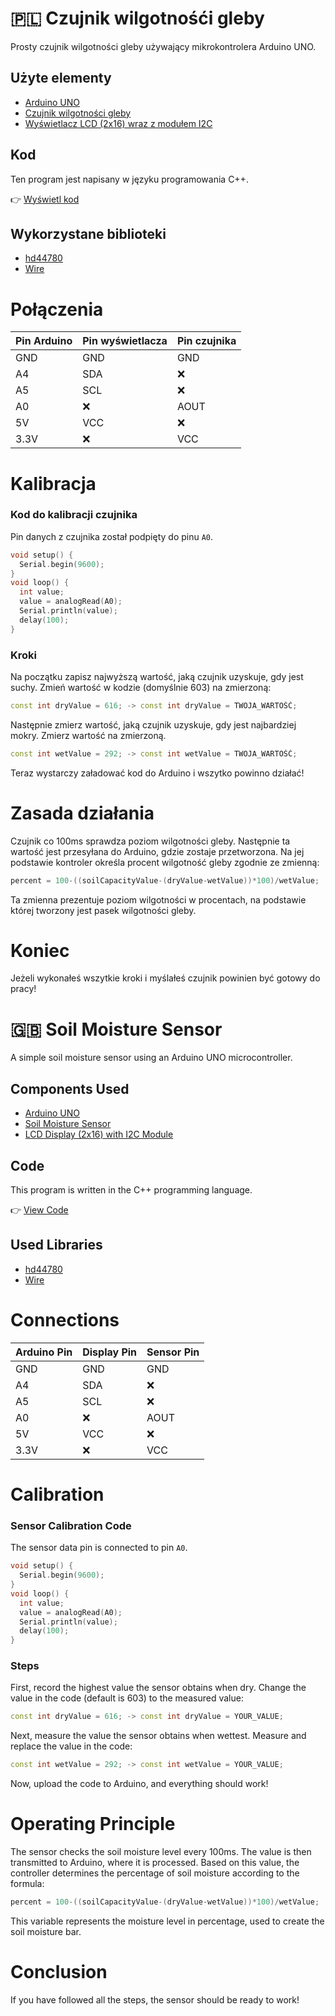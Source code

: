 # 🇵🇱 Czujnik wilgotnośći gleby
Prosty czujnik wilgotności gleby używający mikrokontrolera Arduino UNO. 

## Użyte elementy

- [Arduino UNO](https://botland.com.pl/arduino-seria-podstawowa-oryginalne-plytki/1060-arduino-uno-rev3-a000066-7630049200050.html)
- [Czujnik wilgotności gleby](https://botland.com.pl/gravity-czujniki-pogodowe/10305-dfrobot-gravity-analogowy-czujnik-wilgotnosci-gleby-odporny-na-korozje-sen0193-5903351243155.html?cd=18298825651&ad=&kd=&gclid=CjwKCAjwgqejBhBAEiwAuWHioMwWA4SEuGi1RUKJWuG2f7o5MhYemAxIOgkFh670djLlfkb2HUvX_BoCisoQAvD_BwE)
- [Wyświetlacz LCD (2x16) wraz z modułem I2C](https://botland.com.pl/wyswietlacze-alfanumeryczne-i-graficzne/2351-wyswietlacz-lcd-2x16-znakow-niebieski-konwerter-i2c-lcm1602-5904422309244.html)

## Kod
Ten program jest napisany w języku programowania C++.

👉 [Wyświetl kod](https://github.com/vBagieta/SimpleSoilMoistureSensor/blob/main/soil-moisture-sensor.ino)

## Wykorzystane biblioteki
- [hd44780](https://www.arduinolibraries.info/libraries/hd44780)
- [Wire](https://www.arduino.cc/reference/en/language/functions/communication/wire/)

# Połączenia
| Pin Arduino | Pin wyświetlacza | Pin czujnika |
|-------------|------------------|--------------|
| GND         | GND              | GND          |
| A4         | SDA              | ❌            |
| A5         | SCL             | ❌            |
| A0          | ❌                | AOUT         |
| 5V          | VCC              | ❌            |
| 3.3V        | ❌                | VCC          |

# Kalibracja
### Kod do kalibracji czujnika
Pin danych z czujnika został podpięty do pinu `A0`.

```cpp
void setup() {
  Serial.begin(9600);
}
void loop() {
  int value;
  value = analogRead(A0);
  Serial.println(value);
  delay(100);
}
```
### Kroki
Na początku zapisz najwyższą wartość, jaką czujnik uzyskuje, gdy jest suchy. Zmień wartość w kodzie (domyślnie 603) na zmierzoną:
```cpp
const int dryValue = 616; -> const int dryValue = TWOJA_WARTOŚĆ;
```

Następnie zmierz wartość, jaką czujnik uzyskuje, gdy jest najbardziej mokry. Zmierz wartość na zmierzoną.

```cpp
const int wetValue = 292; -> const int wetValue = TWOJA_WARTOŚĆ;
```


Teraz wystarczy załadować kod do Arduino i wszytko powinno działać!

# Zasada działania

Czujnik co 100ms sprawdza poziom wilgotności gleby. Następnie ta wartość jest przesyłana do Arduino, gdzie zostaje przetworzona. Na jej podstawie kontroler określa procent wilgotność gleby zgodnie ze zmienną:

```cpp
percent = 100-((soilCapacityValue-(dryValue-wetValue))*100)/wetValue;
```

Ta zmienna prezentuje poziom wilgotności w procentach, na podstawie której tworzony jest pasek wilgotności gleby.

# Koniec

Jeżeli wykonałeś wszytkie kroki i myślałeś czujnik powinien być gotowy do pracy!

# 🇬🇧 Soil Moisture Sensor
A simple soil moisture sensor using an Arduino UNO microcontroller.

## Components Used

- [Arduino UNO](https://botland.com.pl/arduino-seria-podstawowa-oryginalne-plytki/1060-arduino-uno-rev3-a000066-7630049200050.html)
- [Soil Moisture Sensor](https://botland.com.pl/gravity-czujniki-pogodowe/10305-dfrobot-gravity-analogowy-czujnik-wilgotnosci-gleby-odporny-na-korozje-sen0193-5903351243155.html?cd=18298825651&ad=&kd=&gclid=CjwKCAjwgqejBhBAEiwAuWHioMwWA4SEuGi1RUKJWuG2f7o5MhYemAxIOgkFh670djLlfkb2HUvX_BoCisoQAvD_BwE)
- [LCD Display (2x16) with I2C Module](https://botland.com.pl/wyswietlacze-alfanumeryczne-i-graficzne/2351-wyswietlacz-lcd-2x16-znakow-niebieski-konwerter-i2c-lcm1602-5904422309244.html)

## Code
This program is written in the C++ programming language.

👉 [View Code](https://github.com/vBagieta/SimpleSoilMoistureSensor/blob/main/soil-moisture-sensor.ino)

## Used Libraries
- [hd44780](https://www.arduinolibraries.info/libraries/hd44780)
- [Wire](https://www.arduino.cc/reference/en/language/functions/communication/wire/)

# Connections
| Arduino Pin | Display Pin | Sensor Pin |
|-------------|-------------|------------|
| GND         | GND         | GND        |
| A4         | SDA              | ❌            |
| A5         | SCL             | ❌            |
| A0          | ❌          | AOUT       |
| 5V          | VCC         | ❌          |
| 3.3V        | ❌          | VCC        |

# Calibration
### Sensor Calibration Code
The sensor data pin is connected to pin `A0`.

```cpp
void setup() {
  Serial.begin(9600);
}
void loop() {
  int value;
  value = analogRead(A0);
  Serial.println(value);
  delay(100);
}
```
### Steps
First, record the highest value the sensor obtains when dry. Change the value in the code (default is 603) to the measured value:
```cpp
const int dryValue = 616; -> const int dryValue = YOUR_VALUE;
```

Next, measure the value the sensor obtains when wettest. Measure and replace the value in the code:
```cpp
const int wetValue = 292; -> const int wetValue = YOUR_VALUE;
```

Now, upload the code to Arduino, and everything should work!

# Operating Principle

The sensor checks the soil moisture level every 100ms. The value is then transmitted to Arduino, where it is processed. Based on this value, the controller determines the percentage of soil moisture according to the formula:

```cpp
percent = 100-((soilCapacityValue-(dryValue-wetValue))*100)/wetValue;
```

This variable represents the moisture level in percentage, used to create the soil moisture bar.

# Conclusion

If you have followed all the steps, the sensor should be ready to work!
